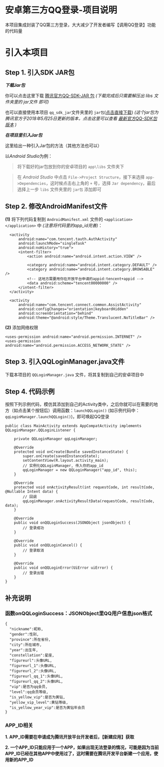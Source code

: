 # 安卓第三方QQ登录-项目说明

  本项目集成封装了QQ第三方登录，大大减少了开发者编写【调用QQ登录】功能的代码量
  
  
  
# 引入本项目

  
  
  
  ## Step 1. 引入SDK JAR包
  
  
  ***下载Jar包***
  
  
  你可以点击这里下载 [腾讯官方QQ-SDK-JAR 包](http://qzonestyle.gtimg.cn/qzone/vas/opensns/res/doc/Android_SDK_V3.3.3.zip)  *(下载完成后只需要解压出 libs 文件夹里的 jar文件 即可)*


  也可以直接使用本项目 ```qq_sdk_jar```文件夹里的 ```jar包```([点击直接下载](https://raw.githubusercontent.com/BarefootBKK/QQLoginForAndroid/master/qq_sdk_jar/open_sdk_r6008_lite.jar))  *(这个jar包为腾讯官方于2018年5月25日更新的版本，点击这里可以查看 [最新官方QQ-SDK包版本](http://wiki.open.qq.com/wiki/mobile/SDK%E4%B8%8B%E8%BD%BD) )*

  
  
 ***在项目里引入Jar包***
  
  
  这里给出一种引入Jar包的方法（其他方法也可以）
  
  以*Android Studio*为例：
  
  > 将下载好的jar包放到你的安卓项目的 ```app\libs``` 文件夹下

  > 在 *Android Studio* 中点击 ```File->Project Structure```，接下来选择 ```app->Dependencies```，这时候点击右上角的 ```+``` 号，选择 ```Jar dependency```，最后选择上一步 ```libs``` 文件夹里的 ```jar包``` 添加即可
  
  

  ## Step 2. 修改AndroidManifest文件
  
  
  **(1)** 将下列代码复制到 ```AndroidManifest.xml``` 文件的 ```<application></application>``` 中
  *(注意将代码里的app_id完善)*：
    
  ```
    <activity
        android:name="com.tencent.tauth.AuthActivity"
        android:launchMode="singleTask"
        android:noHistory="true">
        <intent-filter>
            <action android:name="android.intent.action.VIEW" />

            <category android:name="android.intent.category.DEFAULT" />
            <category android:name="android.intent.category.BROWSABLE" />
            <!-- 这地方需要用你在开放平台申请的appid:tencent+appid -->
            <data android:scheme="tencent00000000" />
        </intent-filter>
    </activity>
    
    <activity
        android:name="com.tencent.connect.common.AssistActivity"
        android:configChanges="orientation|keyboardHidden"
        android:screenOrientation="behind"
        android:theme="@android:style/Theme.Translucent.NoTitleBar" />
  ```
  
  
  **(2)** 添加网络权限
  
  ```
  <uses-permission android:name="android.permission.INTERNET" />
  <uses-permission android:name="android.permission.ACCESS_NETWORK_STATE" />
  ```
  
  
  ## Step 3. 引入QQLoginManager.java文件
  
  
  下载本项目的 ```QQLoginManager.java``` 文件，将其复制到自己的安卓项目中
  
  
  
  ## Step 4. 代码示例
  
  按照下列示例代码，模仿其添加到自己的Activity类中，之后你就可以在需要的地方（如点击某个按钮后）调用函数：```launchQQLogin()``` (如示例代码中：```qqLoginManager.launchQQLogin()```)，即可唤起QQ登录
  
  ```
  public class MainActivity extends AppCompatActivity implements QQLoginManager.QQLoginListener {

      private QQLoginManager qqLoginManager;

      @Override
      protected void onCreate(Bundle savedInstanceState) {
          super.onCreate(savedInstanceState);
          setContentView(R.layout.activity_main);
          // 实例化QQLoginManager, 传入你的app_id
          qqLoginManager = new QQLoginManager("app_id", this);
      }

      @Override
      protected void onActivityResult(int requestCode, int resultCode, @Nullable Intent data) {
          // 回调
          qqLoginManager.onActivityResultData(requestCode, resultCode, data);
      }

      @Override
      public void onQQLoginSuccess(JSONObject jsonObject) {
          // 登录成功
      }

      @Override
      public void onQQLoginCancel() {
          // 登录取消
      }

      @Override
      public void onQQLoginError(UiError uiError) {
          // 登录出错
      }
  }
  ```
  
  
  ## 补充说明
  ### 函数onQQLoginSuccess：JSONObject里QQ用户信息json格式
  ```
  {
    "nickname":昵称,
    "gender":性别,
    "province":所在省份,
    "city":所在城市,
    "year":出生年,
    "constellation":星座,
    "figureurl":头像URL,
    "figureurl_1":头像URL,
    "figureurl_2":头像URL,
    "figureurl_qq_1":头像URL,
    "figureurl_qq_2":头像URL,
    "vip":是否为qq会员,
    "level":qq会员等级,
    "is_yellow_vip":是否为黄钻,
    "yellow_vip_level":黄钻等级,
    "is_yellow_year_vip":是否为黄钻年会员
  }
  ```
  
  ### APP_ID相关
  **1. APP_ID需要在申请成为腾讯开放平台开发者后，【新建应用】获取**
  
  **2. 一个APP_ID只能应用于一个APP，如果出现无法登录的情况，可能是因为当前APP_ID已经在其他APP中使用过了，这时需要在腾讯开发平台新建一个应用，使用新的APP_ID**

